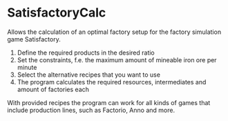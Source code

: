 # SatisfactoryCalc

Allows the calculation of an optimal factory setup for the factory simulation game Satisfactory.

1. Define the required products in the desired ratio
2. Set the constraints, f.e. the maximum amount of mineable iron ore per minute
3. Select the alternative recipes that you want to use
4. The program calculates the required resources, intermediates and amount of factories each

With provided recipes the program can work for all kinds of games that include production lines, such as Factorio, Anno and more.
